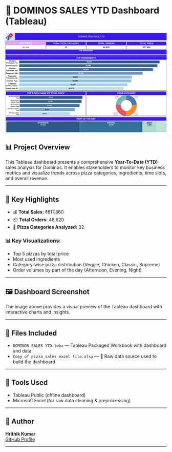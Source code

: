 # 🍕 DOMINOS SALES YTD Dashboard (Tableau)

![Dashboard Preview](DOMINOS%20PIZZA%20YTD%20SALES.png)

## 📊 Project Overview

This Tableau dashboard presents a comprehensive **Year-To-Date (YTD)** sales analysis for Dominos. It enables stakeholders to monitor key business metrics and visualize trends across pizza categories, ingredients, time slots, and overall revenue.

---

## 🚀 Key Highlights

- 💰 **Total Sales:** ₹817,860  
- 📦 **Total Orders:** 48,620  
- 🍕 **Pizza Categories Analyzed:** 32  

### 📊 Key Visualizations:
- Top 5 pizzas by total price
- Most used ingredients
- Category-wise pizza distribution (Veggie, Chicken, Classic, Supreme)
- Order volumes by part of the day (Afternoon, Evening, Night)

---

## 🖼️ Dashboard Screenshot

The image above provides a visual preview of the Tableau dashboard with interactive charts and insights.

---

## 📁 Files Included

- `DOMINOS SALES YTD.twbx` — Tableau Packaged Workbook with dashboard and data
- `Copy of pizza_sales excel file.xlsx` — 📄 Raw data source used to build the dashboard

---

## 🧰 Tools Used

- Tableau Public (offline dashboard)
- Microsoft Excel (for raw data cleaning & preprocessing)

---

## 🧠 Author

**Hrithik Kumar**  
[GitHub Profile](https://github.com/hrithik15082000)

---

